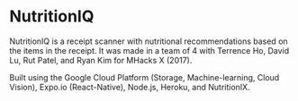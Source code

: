 # NutritionIQ
NutritionIQ is a receipt scanner with nutritional recommendations based on the items in the receipt. It was made in a team of 4 with Terrence Ho, David Lu, Rut Patel, and Ryan Kim for MHacks X (2017).

Built using the Google Cloud Platform (Storage, Machine-learning, Cloud Vision), Expo.io (React-Native), Node.js, Heroku, and NutritionIX.
